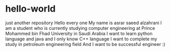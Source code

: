 # hello-world
just another repository
Hello every one 
My name is asrar saeed alzahrani 
I am a student who is currently studying computer engineering at Prince Mohammed bin Fhad University in Saudi Arabia
I want to learn python language and java and I only know C++ language
I want to complete my study in petroleum engineering field 
And I want to be successful engineer :)

